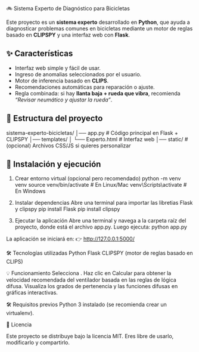 🚲 Sistema Experto de Diagnóstico para Bicicletas

Este proyecto es un **sistema experto** desarrollado en **Python**, que ayuda a diagnosticar problemas comunes en bicicletas mediante un motor de reglas basado en **CLIPSPY** y una interfaz web con **Flask**.

## ✨ Características
- Interfaz web simple y fácil de usar.
- Ingreso de anomalias seleccionados por el usuario.
- Motor de inferencia basado en **CLIPS**.
- Recomendaciones automáticas para reparación o ajuste.
- Regla combinada: si hay **llanta baja + rueda que vibra**, recomienda *“Revisar neumático y ajustar la rueda”*.

## 📂 Estructura del proyecto
sistema-experto-bicicletas/
│── app.py # Código principal en Flask + CLIPSPY
│── templates/
│ └── Experto.html # Interfaz web
│── static/ # (opcional) Archivos CSS/JS si quieres personalizar

## 🚀 Instalación y ejecución

1. Crear entorno virtual (opcional pero recomendado)
python -m venv venv
source venv/bin/activate    # En Linux/Mac
venv\Scripts\activate       # En Windows

2. Instalar dependencias
Abre una terminal para importar las libretias Flask y clipspy
pip install Flask
pip install clipspy

3. Ejecutar la aplicación
Abre una terminal y navega a la carpeta raíz del proyecto, donde está el archivo app.py. Luego ejecuta:
python app.py

La aplicación se iniciará en:
👉 http://127.0.0.1:5000/

🛠 Tecnologías utilizadas
Python
Flask
CLIPSPY  (motor de reglas basado en CLIPS)

💡 Funcionamiento
Selecciona .
Haz clic en Calcular para obtener la velocidad recomendada del ventilador basada en las reglas de lógica difusa.
Visualiza los grados de pertenencia y las funciones difusas en gráficas interactivas.

🛠️ Requisitos previos
Python 3 instalado (se recomienda crear un virtualenv).

📜 Licencia

Este proyecto se distribuye bajo la licencia MIT.
Eres libre de usarlo, modificarlo y compartirlo.








